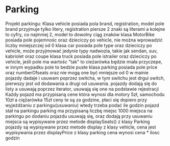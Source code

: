 # Parking 
Projekt parkingu:
Klasa vehicle posiada pola brand, registration, model
pole brand przyjmuje tylko litery, registration piersze 2 znaki są literami a kolejne to cyfry, co najmniej 2, model to dowolny ciąg znaków
klasa MotorBike posiada pole pojemnośc oraz dzieciczy po vehicle, nie można wprowadzić liczby mniejszczej od 0
klasa car posiada pole type oraz dzieciczy po vehicle, może przyjmować jedynie typy nadwozia, takie jak sendan, suv, kabriolet oraz coupe
klasa truck posiada pole istrailer oraz dzieciczy po vehicle, jeśli pole ma wartośc "tak" to cieżarówka będzie miała przyczepe, w innym wypadku pole to bedzie puste
klasa parking posiada pole price oraz numberOfseats oraz nie mogą one być mniejsze od 0
w mainie pojazdy dadaje i usuwam poprzez switcha, w tym switchu jest drgui switch, pierwszy jest od dodawania a drugi od usuwania.
pojazdy dodają się do listy a usuwają poprzez iterator, usuwają się one na podstawie rejestracji
Każdy pojazd ma przypisaną cene która wynosi dla motory 5zł, samochodu 10zł a ciężarówka 15zł
ceny te są za godzine, płaci się dopiero przy wyjeżdżaniu z parkingu(usuwaniu) wtedy trzeba podać ile godzin pojazd stał na parkingu
parking ma przypisaną liczbę miejsc 1000
miejsca na parkingu po dodaniu pojazdu usuwają się, oraz dodają przy usuwaniu
miejsca są wypisywane przez metode displaySeats() z klasy Parking
pojazdy są wypisywane przez metode display z klasy vehicle,
cena jest wypisywania przez displayPrice z klasy parking
cena wynosi cena * ilosc godzin

